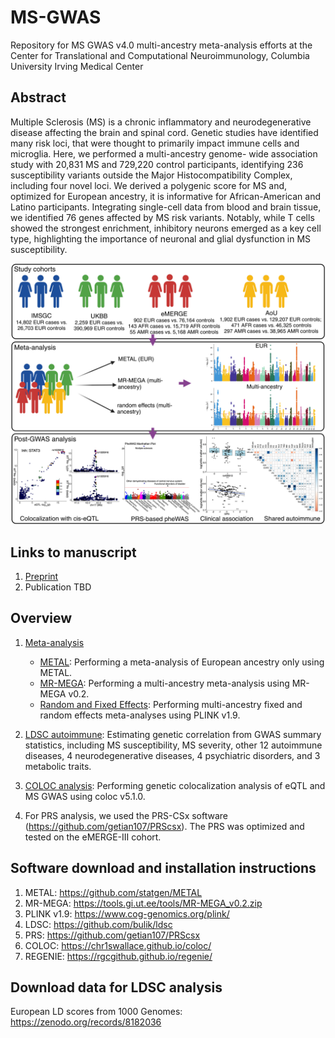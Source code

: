 # MS-GWAS

Repository for MS GWAS v4.0 multi-ancestry meta-analysis efforts at the Center for Translational and Computational Neuroimmunology, Columbia University Irving Medical Center

## Abstract
Multiple Sclerosis (MS) is a chronic inflammatory and neurodegenerative disease affecting the brain and spinal cord. Genetic studies have identified many risk loci, that were thought to primarily impact immune cells and microglia. Here, we performed a multi-ancestry genome- wide association study with 20,831 MS and 729,220 control participants, identifying 236 susceptibility variants outside the Major Histocompatibility Complex, including four novel loci. We derived a polygenic score for MS and, optimized for European ancestry, it is informative for African-American and Latino participants. Integrating single-cell data from blood and brain tissue, we identified 76 genes affected by MS risk variants. Notably, while T cells showed the strongest enrichment, inhibitory neurons emerged as a key cell type, highlighting the importance of neuronal and glial dysfunction in MS susceptibility.

![FIGURE1](https://github.com/luzengAdelaide/MS-GWAS/blob/main/Figures/Figure1.png)

## Links to manuscript

1. [Preprint](https://www.medrxiv.org/content/10.1101/2024.12.04.24318500v1)
2. Publication TBD

## Overview
1. [Meta-analysis](https://github.com/luzengAdelaide/MS-GWAS/tree/main/Meta-analysis)
   - [METAL](https://github.com/luzengAdelaide/MS-GWAS/tree/main/Meta-analysis/METAL_EUR): Performing a meta-analysis of European ancestry only using METAL.
    - [MR-MEGA](https://github.com/luzengAdelaide/MS-GWAS/tree/main/Meta-analysis/MR-MEGA): Performing a multi-ancestry meta-analysis using MR-MEGA v0.2.   
    - [Random and Fixed Effects](https://github.com/luzengAdelaide/MS-GWAS/tree/main/Meta-analysis/Random_and_fixed_effects): Performing multi-ancestry fixed and random effects meta-analyses using PLINK v1.9.   

2. [LDSC autoimmune](https://github.com/luzengAdelaide/MS-GWAS/tree/main/LDSC_autoimmune): Estimating genetic correlation from GWAS summary statistics, including MS susceptibility, MS severity,  other 12 autoimmune diseases, 4 neurodegenerative diseases, 4 psychiatric disorders, and 3 metabolic traits.

3. [COLOC analysis](https://github.com/luzengAdelaide/MS-GWAS/tree/main/COLOC_analysis): Performing genetic colocalization analysis of eQTL and MS GWAS using coloc v5.1.0.  
   
4. For PRS analysis, we used the PRS-CSx software (https://github.com/getian107/PRScsx). The PRS was optimized and tested on the eMERGE-III cohort.

 ## Software download and installation instructions
 1. METAL: https://github.com/statgen/METAL
 2. MR-MEGA: https://tools.gi.ut.ee/tools/MR-MEGA_v0.2.zip
 3. PLINK v1.9: https://www.cog-genomics.org/plink/
 4. LDSC: https://github.com/bulik/ldsc
 5. PRS: https://github.com/getian107/PRScsx
 6. COLOC: https://chr1swallace.github.io/coloc/
 7. REGENIE: https://rgcgithub.github.io/regenie/
 
 ## Download data for LDSC analysis
European LD scores from 1000 Genomes: https://zenodo.org/records/8182036